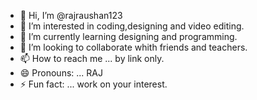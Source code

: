 - 👋 Hi, I’m @rajraushan123
- 👀 I’m interested in coding,designing and video editing.
- 🌱 I’m currently learning designing and programming.
- 💞️ I’m looking to collaborate whith friends and teachers.
- 📫 How to reach me ... by link only.
- 😄 Pronouns: ... RAJ
- ⚡ Fun fact: ... work on your interest.

<!---
rajraushan123/rajraushan123 is a ✨ special ✨ repository because its `README.md` (this file) appears on your GitHub profile.
You can click the Preview link to take a look at your changes.
--->
